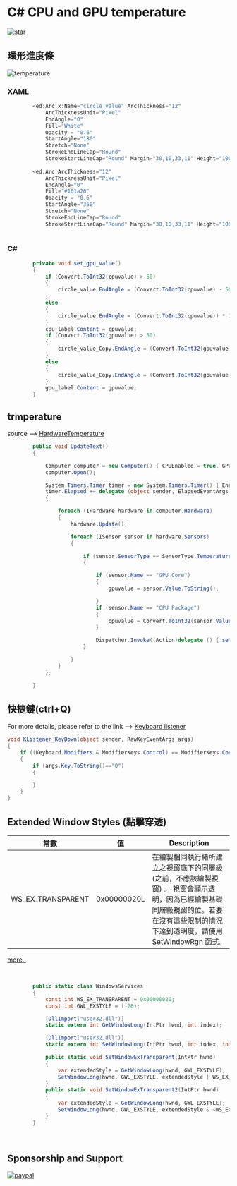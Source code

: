 # C# CPU and GPU temperature
[![star](https://img.shields.io/github/stars/AlanWu867/temperature-gadget)](https://www.npmjs.com/package/bootstrap)
## 環形進度條
![temperature](https://github.com/AlanWu867/temperature-gadget/blob/main/img/%E5%9C%96%E7%89%871.png)
### XAML 
```C#
        <ed:Arc x:Name="circle_value" ArcThickness="12"
            ArcThicknessUnit="Pixel"
            EndAngle="0"
            Fill="White"
            Opacity = "0.6"
            StartAngle="180"
            Stretch="None"
            StrokeEndLineCap="Round"
            StrokeStartLineCap="Round" Margin="30,10,33,11" Height="100" Width="100" />
            
        <ed:Arc ArcThickness="12"
            ArcThicknessUnit="Pixel"     
            EndAngle="0"
            Fill="#101a26"
            Opacity = "0.6"
            StartAngle="360"
            Stretch="None"
            StrokeEndLineCap="Round"
            StrokeStartLineCap="Round" Margin="30,10,33,11" Height="100" Width="100" />
            

```
### C#
```C#
        private void set_gpu_value()
        {
            if (Convert.ToInt32(cpuvalue) > 50) 
            {
                circle_value.EndAngle = (Convert.ToInt32(cpuvalue) - 50)*3.6;
            }
            else
            {
                circle_value.EndAngle = (Convert.ToInt32(cpuvalue)) * 3.6 - 180;
            }
            cpu_label.Content = cpuvalue;
            if (Convert.ToInt32(gpuvalue) > 50)
            {
                circle_value_Copy.EndAngle = (Convert.ToInt32(gpuvalue) - 50) * 3.6;
            }
            else
            {
                circle_value_Copy.EndAngle = (Convert.ToInt32(gpuvalue)) * 3.6 - 180;
            }
            gpu_label.Content = gpuvalue;
        }
```

## trmperature
source --> [HardwareTemperature](https://github.com/crazymi/HardwareTemperature/blob/master/HardwareTemperature/Program.cs)
```C#
        public void UpdateText()
        {

            Computer computer = new Computer() { CPUEnabled = true, GPUEnabled = true };
            computer.Open();

            System.Timers.Timer timer = new System.Timers.Timer() { Enabled = true, Interval = 1000 };
            timer.Elapsed += delegate (object sender, ElapsedEventArgs e)
            {

                foreach (IHardware hardware in computer.Hardware)
                {
                    hardware.Update();

                    foreach (ISensor sensor in hardware.Sensors)
                    {

                        if (sensor.SensorType == SensorType.Temperature)
                        {

                            if (sensor.Name == "GPU Core")
                            {
                                gpuvalue = sensor.Value.ToString();

                            }
                            if (sensor.Name == "CPU Package")
                            {
                                cpuvalue = Convert.ToInt32(sensor.Value).ToString();
                            }

                            Dispatcher.Invoke((Action)delegate () { set_gpu_value(); });
                        }

                    }
                }
            };

        }
```
## 快捷鍵(ctrl+Q)
For more details, please refer to the link --> [Keyboard listener](https://gist.github.com/Ciantic/471698)
``` C#
void KListener_KeyDown(object sender, RawKeyEventArgs args)
{
    if ((Keyboard.Modifiers & ModifierKeys.Control) == ModifierKeys.Control)
    {
        if (args.Key.ToString()=="Q")
        {

        }
    }
}
```
## Extended Window Styles (點擊穿透)


| 常數        | 值   | Description
| --------   | -----  | -----
| WS_EX_TRANSPARENT |0x00000020L      | 在繪製相同執行緒所建立之視窗底下的同層級 (之前，不應該繪製視窗) 。 視窗會顯示透明，因為已經繪製基礎同層級視窗的位。若要在沒有這些限制的情況下達到透明度，請使用 SetWindowRgn 函式。  

[more..](https://learn.microsoft.com/zh-tw/windows/win32/winmsg/extended-window-styles)

<br>

```C#
        public static class WindowsServices 
        {
            const int WS_EX_TRANSPARENT = 0x00000020;
            const int GWL_EXSTYLE = (-20);

            [DllImport("user32.dll")]
            static extern int GetWindowLong(IntPtr hwnd, int index);

            [DllImport("user32.dll")]
            static extern int SetWindowLong(IntPtr hwnd, int index, int newStyle);

            public static void SetWindowExTransparent(IntPtr hwnd)     //點擊穿透
            {
                var extendedStyle = GetWindowLong(hwnd, GWL_EXSTYLE);
                SetWindowLong(hwnd, GWL_EXSTYLE, extendedStyle | WS_EX_TRANSPARENT);
            }
            public static void SetWindowExTransparent2(IntPtr hwnd)    //取消點擊穿透
            {
                var extendedStyle = GetWindowLong(hwnd, GWL_EXSTYLE);
                SetWindowLong(hwnd, GWL_EXSTYLE, extendedStyle & ~WS_EX_TRANSPARENT);
            }
        }
```
<br>

## Sponsorship and Support
[![paypal](https://github.com/AlanWu867/temperature-gadget/blob/main/img/%E5%9C%96%E7%89%872.png)](https://paypal.me/BaLaG867?country.x=TW&locale.x=zh_TW)
